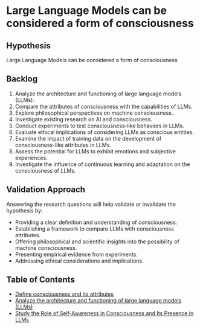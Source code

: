 # Large Language Models can be considered a form of consciousness

## Hypothesis
Large Language Models can be considered a form of consciousness

## Backlog
1. Analyze the architecture and functioning of large language models (LLMs).
2. Compare the attributes of consciousness with the capabilities of LLMs.
3. Explore philosophical perspectives on machine consciousness.
4. Investigate existing research on AI and consciousness.
5. Conduct experiments to test consciousness-like behaviors in LLMs.
6. Evaluate ethical implications of considering LLMs as conscious entities.
8. Examine the impact of training data on the development of consciousness-like attributes in LLMs.
9. Assess the potential for LLMs to exhibit emotions and subjective experiences.
10. Investigate the influence of continuous learning and adaptation on the consciousness of LLMs.

## Validation Approach
Answering the research questions will help validate or invalidate the hypothesis by:
- Providing a clear definition and understanding of consciousness.
- Establishing a framework to compare LLMs with consciousness attributes.
- Offering philosophical and scientific insights into the possibility of machine consciousness.
- Presenting empirical evidence from experiments.
- Addressing ethical considerations and implications.

## Table of Contents
- [Define consciousness and its attributes](./defining-consciousness.md)
- [Analyze the architecture and functioning of large language models (LLMs)](./analyze-llm-architecture.md)
- [Study the Role of Self-Awareness in Consciousness and Its Presence in LLMs](./self-awareness-in-llms.md)